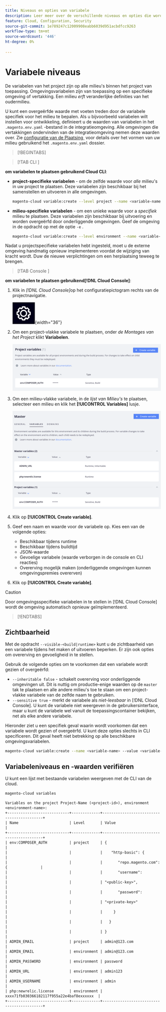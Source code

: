 ```yaml
---
title: Niveaus en opties van variabele
description: Leer meer over de verschillende niveaus en opties die worden gebruikt voor het aanpassen van uw Adobe Commerce in de runtimeomgeving van een cloudinfrastructuurproject.
feature: Cloud, Configuration, Security
source-git-commit: 1e789247c12009908eabb6039d951acbdfcc9263
workflow-type: tm+mt
source-wordcount: '446'
ht-degree: 0%

---
```


# Variabele niveaus

De variabelen van het project zijn op alle milieu&#39;s binnen het project van toepassing. Omgevingsvariabelen zijn van toepassing op een specifieke omgeving of vertakking. Een milieu _erft_ veranderlijke definities van het oudermilieu.

U kunt een overgeërfde waarde met voeten treden door de variabele specifiek voor het milieu te bepalen. Als u bijvoorbeeld variabelen wilt instellen voor ontwikkeling, definieert u de waarden van variabelen in het `.magento.env.yaml` -bestand in de integratieomgeving. Alle omgevingen die vertakkingen ondervinden van de integratieomgeving nemen deze waarden over. Zie [&#x200B; configuratie van de Plaatsing &#x200B;](configure-env-yaml.md) voor details over het vormen van uw milieu gebruikend het `.magento.env.yaml` dossier.

>[!BEGINTABS]

>[!TAB  CLI ]

**om variabelen te plaatsen gebruikend Cloud CLI**:

- **project-specifieke variabelen** - om de zelfde waarde voor _alle_ milieu&#39;s in uw project te plaatsen. Deze variabelen zijn beschikbaar bij het samenstellen en uitvoeren in alle omgevingen.

  ```bash
  magento-cloud variable:create --level project --name <variable-name> --value <variable-value>
  ```

- **milieu-specifieke variabelen** - om een unieke waarde voor a _specifiek_ milieu te plaatsen. Deze variabelen zijn beschikbaar bij uitvoering en worden overgeërfd door onderliggende omgevingen. Geef de omgeving in de opdracht op met de optie `-e` .

  ```bash
  magento-cloud variable:create --level environment --name <variable-name> --value <variable-value>
  ```

Nadat u projectspecifieke variabelen hebt ingesteld, moet u de externe omgeving handmatig opnieuw implementeren voordat de wijziging van kracht wordt. Duw de nieuwe verplichtingen om een herplaatsing teweeg te brengen.

>[!TAB  Console ]

**om variabelen te plaatsen gebruikend[!DNL Cloud Console]**:

1. Klik in _[!DNL Cloud Console]_&#x200B;op het configuratiepictogram rechts van de projectnavigatie.

   ![&#x200B; vorm project &#x200B;](../../assets/icon-configure.png){width="36"}

1. Om een project-vlakke variabele te plaatsen, onder _de Montages van het Project_ klikt **Variabelen**.

   ![&#x200B; de variabelen van het Project &#x200B;](../../assets/ui-project-variables.png)

1. Om een milieu-vlakke variabele, in de _lijst van Milieu&#39;s_ te plaatsen, selecteer een milieu en klik het **[!UICONTROL Variables]** lusje.

   ![&#x200B; de variabelen van het Milieu tabel &#x200B;](../../assets/ui-environment-variables.png)

1. Klik op **[!UICONTROL Create variable]**.

1. Geef een naam en waarde voor de variabele op. Kies een van de volgende opties:

   - Beschikbaar tijdens runtime
   - Beschikbaar tijdens buildtijd
   - JSON-waarde
   - Gevoelige variabele (waarde verborgen in de console en CLI reacties)
   - Overerving mogelijk maken (onderliggende omgevingen kunnen omgevingspremies overerven)

1. Klik op **[!UICONTROL Create variable]**.

>[!CAUTION]
>
>Door omgevingsspecifieke variabelen in te stellen in [!DNL Cloud Console] wordt de omgeving automatisch opnieuw geïmplementeerd.

>[!ENDTABS]

## Zichtbaarheid

Met de opdracht `--visible-<build|runtime>` kunt u de zichtbaarheid van een variabele tijdens het maken of uitvoeren beperken. Er zijn ook opties om overerving en gevoeligheid in te stellen.

Gebruik de volgende opties om te voorkomen dat een variabele wordt gezien of overgeërfd:

- `--inheritable false` - schakelt overerving voor onderliggende omgevingen uit. Dit is nuttig om productie-enige waarden op de `master` tak te plaatsen en alle andere milieu&#39;s toe te staan om een project-vlakke variabele van de zelfde naam te gebruiken.
- `--sensitive true` - merkt de variabele als _niet-leesbaar_ in [!DNL Cloud Console]. U kunt de variabele niet weergeven in de gebruikersinterface, maar u kunt de variabele wel vanuit de toepassingscontainer bekijken, net als elke andere variabele.

Hieronder ziet u een specifiek geval waarin wordt voorkomen dat een variabele wordt gezien of overgeërfd. U kunt deze opties slechts in CLI specificeren. Dit geval heeft niet betrekking op alle beschikbare omgevingsvariabelen.

```bash
magento-cloud variable:create --name <variable-name> --value <variable-value> --inheritable false --sensitive true
```

## Variabeleniveaus en -waarden verifiëren

U kunt een lijst met bestaande variabelen weergeven met de CLI van de cloud.

```bash
magento-cloud variables
```

```
Variables on the project Project-Name (<project-id>), environment <environment-name>:
+----------------------------+-------------+-------------------------------------------+
| Name                       | Level       | Value                                     |
+----------------------------+-------------+-------------------------------------------+
| env:COMPOSER_AUTH          | project     | {                                         |
|                            |             |    "http-basic": {                        |
|                            |             |       "repo.magento.com": {               |
|                            |             |       "username":                         |
|                            |             | "<public-key>",                           |
|                            |             |       "password":                         |
|                            |             | "<private-key>"                           |
|                            |             |     }                                     |
|                            |             |   }                                       |
|                            |             | }                                         |
| ADMIN_EMAIL                | project     | admin@123.com                             |
| ADMIN_EMAIL                | environment | admin@123.com                             |
| ADMIN_PASSWORD             | environment | password                                  |
| ADMIN_URL                  | environment | admin123                                  |
| ADMIN_USERNAME             | environment | admin                                     |
| php:newrelic.license       | environment | xxxx71fb030366182117f955a22e4baf8exxxxxx  |
+----------------------------+-------------+-------------------------------------------+
```
